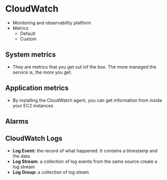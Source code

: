 # CloudWatch 

- Monitoring and observability platform
- Metrics 
  - Default
  - Custom 

## System metrics

- They are metrics that you get  out iof the box. The more managed the service is, the more you get.

## Application metrics 

- By installing the CloudWatch agent, you can get information from inside your EC2 instances

## Alarms 


## CloudWatch Logs

- **Log Event:** the record of what happened. It contains a timestamp and the data 
- **Log Stream:** a collection of log events from the same source create a log stream
- **Log Group:** a collection of log steam 











